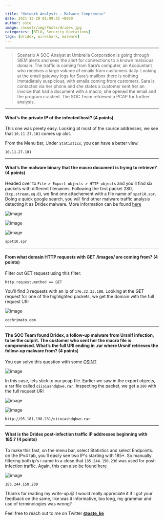 ```yaml
---

title: "Network Analysis – Malware Compromise"
date: 2021-12-28 01:09:33 +0300
author: oste
image: /assets/img/Posts/dridex.jpg
categories: [BTLO, Security Operations]
tags: [dridex, wireshark, malware]
---
```


---

> Scenario
> A SOC Analyst at Umbrella Corporation is going through SIEM alerts and sees the alert for connections to a known malicious domain. The traffic is coming from Sara’s computer, an Accountant who receives a large volume of emails from customers daily. Looking at the email gateway logs for Sara’s mailbox there is nothing immediately suspicious, with emails coming from customers. Sara is contacted via her phone and she states a customer sent her an invoice that had a document with a macro, she opened the email and the program crashed. The SOC Team retrieved a PCAP for further analysis.

---

#### What’s the private IP of the infected host? (4 points)

This one was preety easy. Looking at most of the source addresses, we see that `10.11.27.101` comes up alot.

From the Menu bar, Under `Statistics`, you can have a better view.

`10.11.27.101`

---

#### What’s the malware binary that the macro document is trying to retrieve? (4 points)

Headed over to `File > Export objects > HTTP objects` and you'll find six packets with different filenames. Following the first packet 280,(`tcp.stream.eq.0`), we find one attachement with a file name of `spet10.spr`. Doing a quick google search, you will find other malware traffic analysis detecting it as Dridex malware. More information can be found [here](https://www.malware-traffic-analysis.net/2018/11/27/index.html)

![image](https://user-images.githubusercontent.com/58165365/147361325-8df6ea89-401a-4936-a741-238258aa6f67.png)

![image](https://user-images.githubusercontent.com/58165365/147361246-dab11670-f537-4c93-9563-fc515aac4f90.png)

![image](https://user-images.githubusercontent.com/58165365/147609453-0c96f623-cb36-49ef-b30c-a10e97cb676e.png)

`spet10.spr`

---

#### From what domain HTTP requests with GET /images/ are coming from? (4 points)

Filter out GET request using this filter:

`http.request.method == GET`

You'll find 3 requests with an ip of `176.32.33.108`. Looking at the GET request for one of the highlighted packets, we get the domain with the full request URI

![image](https://user-images.githubusercontent.com/58165365/147360250-3d97bc57-7b82-4bd6-8b4e-aca1092a8e5b.png)

`cochrimato.com`

---

#### The SOC Team found Dridex, a follow-up malware from Ursnif infection, to be the culprit. The customer who sent her the macro file is compromised. What’s the full URI ending in .rar where Ursnif retrieves the follow-up malware from? (4 points)

You can solve this question with some [OSINT](https://www.malware-traffic-analysis.net/2018/11/27/index.html#:~:text=TRAFFIC%20FROM%20AN%20INFECTED%20WINDOWS%20HOST%3A)

![image](https://user-images.githubusercontent.com/58165365/147610158-a0cc2483-0d64-4b89-9a5b-06daa35a8b23.png)

In this case, lets stick to our pcap file. Earlier we saw in the export objects, a rar file called `oiioiashdqbwe.rar`. Inspecting the packet, we get a `200` with the full request URI

![image](https://user-images.githubusercontent.com/58165365/147361325-8df6ea89-401a-4936-a741-238258aa6f67.png)

![image](https://user-images.githubusercontent.com/58165365/147359939-d7e1be5d-4159-462b-8316-2d1c4b9bf2cb.png)

`http://95.181.198.231/oiioiashdqbwe.rar`

---

#### What is the Dridex post-infection traffic IP addresses beginning with 185.? (4 points)

To make this fast, on the menu bar, select Statistics and select Endpoints. on the IPv4 tab, you'll easily see two IP's starting with 185\*. So manually filtering both ip's i came to a close that `185.244.150.230` was used for post-infection traffic. Again, this can also be found [here](https://www.malware-traffic-analysis.net/2018/11/27/index.html#:~:text=host%20retrieves%20Dridex)

![image](https://user-images.githubusercontent.com/58165365/147360738-f61b3f20-f22d-41fc-8fe5-ad28f275ea43.png)

`185.244.150.230`

Thanks for reading my write-up.😃 I would really appreciate it if i got your feedback on the same, like was it informative, too long, my grammar and use of terminologies was wrong?

Feel free to reach out to me on Twitter [**@oste_ke**](https://twitter.com/oste_ke)
